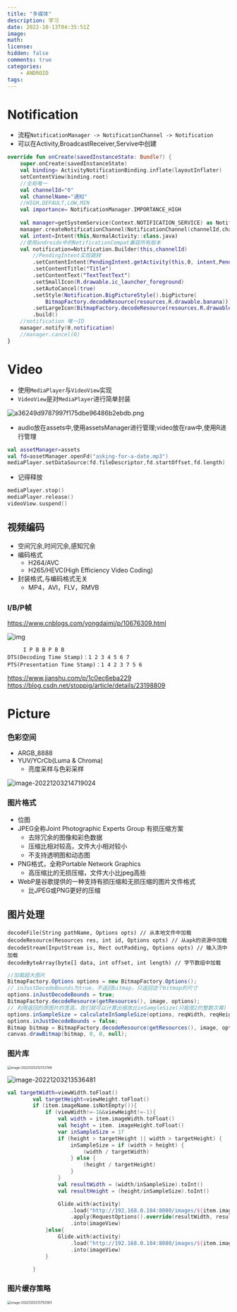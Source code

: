 ```yaml
---
title: "多媒体"
description: 学习
date: 2022-10-13T04:35:51Z
image: 
math: 
license: 
hidden: false
comments: true
categories:
    - ANDROID
tags:
---
```

# Notification

- 流程`NotificationManager -> NotificationChannel -> Notification`
- 可以在Activity,BroadcastReceiver,Servive中创建

```kotlin
override fun onCreate(savedInstanceState: Bundle?) {
    super.onCreate(savedInstanceState)
    val binding= ActivityNotificationBinding.inflate(layoutInflater)
    setContentView(binding.root)
    //全局唯一
    val channelId="0"
    val channelName="通知"
    //HIGH,DEFAULT,LOW,MIN
    val importance= NotificationManager.IMPORTANCE_HIGH
    
    val manager=getSystemService(Context.NOTIFICATION_SERVICE) as NotificationManager
    manager.createNotificationChannel(NotificationChannel(channelId,channelName,importance))
    val intent=Intent(this,NormalActivity::class.java)
    //使用androidx中的NotificationCompat兼容所有版本
    val notification=Notification.Builder(this,channelId)
    	//PendingIntent实现跳转
        .setContentIntent(PendingIntent.getActivity(this,0, intent,PendingIntent.FLAG_IMMUTABLE))
        .setContentTitle("Title")
        .setContentText("TextTextText")
        .setSmallIcon(R.drawable.ic_launcher_foreground)
        .setAutoCancel(true)
        .setStyle(Notification.BigPictureStyle().bigPicture(
            BitmapFactory.decodeResource(resources,R.drawable.banana)))
        .setLargeIcon(BitmapFactory.decodeResource(resources,R.drawable.apple))
        .build()
    //notification 唯一ID
    manager.notify(0,notification)
    //manager.cancel(0)
}
```



# Video

- 使用`MediaPlayer`与`VideoView`实现
- `VideoView`是对`MediaPlayer`进行简单封装

![a36249d9787997f175dbe96486b2ebdb.png](/images/a36249d9787997f175dbe96486b2ebdb.png)



- audio放在assets中,使用assetsManager进行管理;video放在raw中,使用R进行管理

```kotlin
val assetManager=assets
val fd=assetManager.openFd("asking-for-a-date.mp3")
mediaPlayer.setDataSource(fd.fileDescriptor,fd.startOffset,fd.length)
```

- 记得释放

```kotlin
mediaPlayer.stop()
mediaPlayer.release()
videoView.suspend()
```

## 视频编码

- 空间冗余,时间冗余,感知冗余
- 编码格式
  - H264/AVC
  - H265/HEVC(High Efficiency Video Coding)
- 封装格式,与编码格式无关
  - MP4，AVI，FLV，RMVB

### I/B/P帧

https://www.cnblogs.com/yongdaimi/p/10676309.html

![img](/images/653161-20211216165707365-1947946625.png)

```
     I P B B P B B
DTS(Decoding Time Stamp)：1 2 3 4 5 6 7
PTS(Presentation Time Stamp)：1 4 2 3 7 5 6
```

https://www.jianshu.com/p/1c0ec6eba229
https://blog.csdn.net/stoppig/article/details/23198809

# Picture

### 色彩空间

- ARGB_8888
- YUV/YCrCb(Luma & Chroma)
  - 亮度采样与色彩采样

![image-20221203214719024](/images/image-20221203214719024.png)

### 图片格式

- 位图
- JPEG全称Joint Photographic Experts Group     有损压缩⽅案
  - 去除冗余的图像和彩⾊数据 
  - 压缩⽐相对较⾼，⽂件⼤⼩相对较⼩
  - 不⽀持透明图和动态图
- PNG格式，全称Portable Network Graphics
  - ⾼压缩⽐的⽆损压缩，⽂件⼤⼩⽐jpeg⾼些
- WebP是⾕歌提供的⼀种⽀持有损压缩和⽆损压缩的图⽚⽂件格式
  - ⽐JPEG或PNG更好的压缩


## 图片处理

```
decodeFile(String pathName, Options opts) // 从本地⽂件中加载 
decodeResource(Resources res, int id, Options opts) // 从apk的资源中加载 
decodeStream(InputStream is, Rect outPadding, Options opts) // 输⼊流中加载 
decodeByteArray(byte[] data, int offset, int length) // 字节数组中加载
```

```java
//加载超⼤图⽚
BitmapFactory.Options options = new BitmapFactory.Options(); 
// inJustDecodeBounds为true，不返回bitmap，只返回这个bitmap的尺⼨ 
options.inJustDecodeBounds = true; 
BitmapFactory.decodeResource(getResources(), image, options);
// 利⽤返回的原图⽚的宽⾼，我们就可以计算出缩放⽐inSampleSize(只能是2的整数次幂) 
options.inSampleSize = calculateInSampleSize(options, reqWidth, reqHeight); options.inPreferredConfig = Bitmap.Config.RGB_565; //使⽤RGB_565减少图⽚⼤⼩ //inJustDecodeBounds为false，返回bitmap 
options.inJustDecodeBounds = false; 
Bitmap bitmap = BitmapFactory.decodeResource(getResources(), image, options);
canvas.drawBitmap(bitmap, 0, 0, null);
```

### 图片库

<img src="/images/image-20221203212723749.png" alt="image-20221203212723749" style="zoom: 50%;" />

![image-20221203213536481](/images/image-20221203213536481.png)

```kotlin
val targetWidth=viewWidth.toFloat()
        val targetHeight=viewHeight.toFloat()
        if (item.imageName.isNotEmpty()){
            if (viewWidth!=-1&&viewHeight!=-1){
                val width = item.imageWidth.toFloat()
                val height = item. imageHeight.toFloat()
                var inSampleSize = 1f
                if (height > targetHeight || width > targetHeight) {
                    inSampleSize = if (width > height) {
                        (width / targetWidth)
                    } else {
                        (height / targetHeight)
                    }
                }
                val resultWidth = (width/inSampleSize).toInt()
                val resultHeight = (height/inSampleSize).toInt()

                Glide.with(activity)
                    .load("http://192.168.0.184:8080/images/${item.imageName}")
                    .apply(RequestOptions().override(resultWidth, resultHeight))
                    .into(imageView)
            }else{
                Glide.with(activity)
                    .load("http://192.168.0.184:8080/images/${item.imageName}")
                    .into(imageView)
            }

        }
```

### 图⽚缓存策略

<img src="/images/image-20221203213752583.png" alt="image-20221203213752583" style="zoom:50%;" />